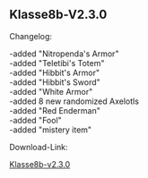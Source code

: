 ## Klasse8b-V2.3.0

Changelog:

-added "Nitropenda's Armor"     
-added "Teletibi's Totem"       
-added "Hibbit's Armor"     
-added "Hibbit's Sword"       
-added "White Armor"      
-added  8 new randomized Axelotls     
-added "Red Enderman"      
-added "Fool"        
-added "mistery item"      

Download-Link:

[Klasse8b-v2.3.0](https://)

